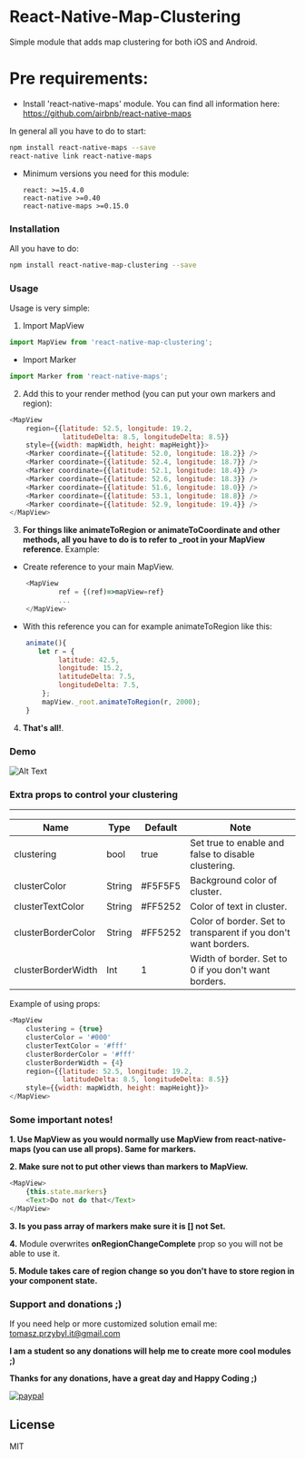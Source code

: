 # React-Native-Map-Clustering

Simple module that adds map clustering for both iOS and Android.
# Pre requirements:

  - Install 'react-native-maps' module. You can find all information here:
 https://github.com/airbnb/react-native-maps

In general all you have to do to start:

```sh
npm install react-native-maps --save
react-native link react-native-maps
```
  - Minimum versions you need for this module:
  
        react: >=15.4.0
        react-native >=0.40
        react-native-maps >=0.15.0

### Installation
All you have to do:
```sh
npm install react-native-map-clustering --save
```
### Usage

Usage is very simple:
1. Import MapView
```javascript
import MapView from 'react-native-map-clustering';
```
- Import Marker
```javascript
import Marker from 'react-native-maps';
```
2. Add this to your render method (you can put your own markers and region):
```javascript
<MapView
    region={{latitude: 52.5, longitude: 19.2,
             latitudeDelta: 8.5, longitudeDelta: 8.5}}
    style={{width: mapWidth, height: mapHeight}}>
    <Marker coordinate={{latitude: 52.0, longitude: 18.2}} />
    <Marker coordinate={{latitude: 52.4, longitude: 18.7}} />
    <Marker coordinate={{latitude: 52.1, longitude: 18.4}} />
    <Marker coordinate={{latitude: 52.6, longitude: 18.3}} />
    <Marker coordinate={{latitude: 51.6, longitude: 18.0}} />
    <Marker coordinate={{latitude: 53.1, longitude: 18.8}} />
    <Marker coordinate={{latitude: 52.9, longitude: 19.4}} />
</MapView>
```
3. **For things like animateToRegion or animateToCoordinate and other methods, all you have to do is to refer to _root in your MapView reference**.
Example:
- Create reference to your main MapView.
```javascript
    <MapView
            ref = {(ref)=>mapView=ref}
            ...
    </MapView>
```
- With this reference you can for example animateToRegion like this:
```javascript
    animate(){
       let r = {
            latitude: 42.5,
            longitude: 15.2,
            latitudeDelta: 7.5,
            longitudeDelta: 7.5,
        };
        mapView._root.animateToRegion(r, 2000);
    }
```
 
4. **That's all!**.

### Demo
![Alt Text](https://raw.githubusercontent.com/venits/react-native-map-clustering/master/demo.gif)

### Extra props to control your clustering
----
| Name               | Type   | Default | Note                                                           |
|--------------------|--------|---------|----------------------------------------------------------------|
| clustering         | bool   | true    | Set true to enable and false to disable clustering.            |
| clusterColor       | String | #F5F5F5 | Background color of cluster.                                         |
| clusterTextColor   | String | #FF5252 | Color of text in cluster.                                      |
| clusterBorderColor | String | #FF5252 | Color of border. Set to transparent if you don't want borders. |
| clusterBorderWidth | Int    | 1       | Width of border. Set to 0 if you don't want borders.           |

Example of using props:
```javascript
<MapView
    clustering = {true}
    clusterColor = '#000'
    clusterTextColor = '#fff' 
    clusterBorderColor = '#fff'
    clusterBorderWidth = {4}
    region={{latitude: 52.5, longitude: 19.2,
             latitudeDelta: 8.5, longitudeDelta: 8.5}}
    style={{width: mapWidth, height: mapHeight}}>
</MapView>
```

### Some important notes!

**1. Use MapView as you would normally use MapView from react-native-maps (you can use all props). Same for markers.**

**2. Make sure not to put other views than markers to MapView.**
```javascript
<MapView>
    {this.state.markers}
    <Text>Do not do that</Text>
</MapView>
```

**3. Is you pass array of markers make sure it is [] not Set.**

**4.** Module overwrites **onRegionChangeComplete** prop so you will not be able to use it.

**5. Module takes care of region change so you don't have to store region in your component state.**

### Support and donations ;)

If you need help or more customized solution email me: tomasz.przybyl.it@gmail.com

**I am a student so any donations will help me to create more cool modules ;)**

**Thanks for any donations, have a great day and Happy Coding ;)**

[![paypal](https://www.paypalobjects.com/en_US/i/btn/btn_donateCC_LG.gif)](https://www.paypal.com/cgi-bin/webscr?cmd=_s-xclick&hosted_button_id=XN8LRKQRBZJ86)


License
----
MIT
